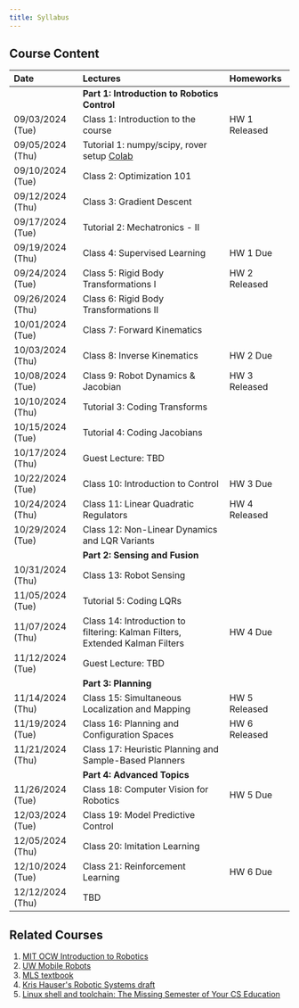 ```yaml
---
title: Syllabus
---
```

## Course Content

| Date             | Lectures                                                                      | Homeworks     |
| :---             | :---                                                                          | :---          |
|                  | **Part 1: Introduction to Robotics Control**                                  |               |
| 09/03/2024 (Tue) | Class 1: Introduction to the course                                           | HW 1 Released |
| 09/05/2024 (Thu) | Tutorial 1: numpy/scipy, rover setup [Colab](https://colab.research.google.com/drive/1cMrIZlbJsjwxc2AR_mCPlEbCcLNb23gC?usp=sharing)                                         |               |
| 09/10/2024 (Tue) | Class 2: Optimization 101                                                     |               |
| 09/12/2024 (Thu) | Class 3: Gradient Descent                                                     |               |
| 09/17/2024 (Tue) | Tutorial 2: Mechatronics - II                                                 |               |
| 09/19/2024 (Thu) | Class 4: Supervised Learning                                                  | HW 1 Due      |
| 09/24/2024 (Tue) | Class 5: Rigid Body Transformations I                                         | HW 2 Released |
| 09/26/2024 (Thu) | Class 6: Rigid Body Transformations II                                        |               |
| 10/01/2024 (Tue) | Class 7: Forward Kinematics                                                   |               |
| 10/03/2024 (Thu) | Class 8: Inverse Kinematics                                                   | HW 2 Due      |
| 10/08/2024 (Tue) | Class 9: Robot Dynamics & Jacobian                                            | HW 3 Released |
| 10/10/2024 (Thu) | Tutorial 3: Coding Transforms                                                 |               |
| 10/15/2024 (Tue) | Tutorial 4: Coding Jacobians                                                  |               |
| 10/17/2024 (Thu) | Guest Lecture: TBD                                                            |               |
| 10/22/2024 (Tue) | Class 10: Introduction to Control                                             | HW 3 Due      |
| 10/24/2024 (Thu) | Class 11: Linear Quadratic Regulators                                         | HW 4 Released |
| 10/29/2024 (Tue) | Class 12: Non-Linear Dynamics and LQR Variants                                |               |
|                  | **Part 2: Sensing and Fusion**                                                |               |
| 10/31/2024 (Thu) | Class 13: Robot Sensing                                                       |               |
| 11/05/2024 (Tue) | Tutorial 5: Coding LQRs                                                       |               |
| 11/07/2024 (Thu) | Class 14: Introduction to filtering: Kalman Filters, Extended Kalman Filters  | HW 4 Due      |
| 11/12/2024 (Tue) | Guest Lecture: TBD                                                            |               |
|                  | **Part 3: Planning**                                                          |               |
| 11/14/2024 (Thu) | Class 15: Simultaneous Localization and Mapping                               | HW 5 Released |
| 11/19/2024 (Tue) | Class 16: Planning and Configuration Spaces                                   | HW 6 Released |
| 11/21/2024 (Thu) | Class 17: Heuristic Planning and Sample-Based Planners                        |               |
|                  | **Part 4: Advanced Topics**                                                   |               |
| 11/26/2024 (Tue) | Class 18: Computer Vision for Robotics                                        | HW 5 Due      |
| 12/03/2024 (Tue) | Class 19: Model Predictive Control                                            |               |
| 12/05/2024 (Thu) | Class 20: Imitation Learning                                                  |               |
| 12/10/2024 (Tue) | Class 21: Reinforcement Learning                                              | HW 6 Due      |
| 12/12/2024 (Thu) | TBD                                                                           |               |


## Related Courses
1. [MIT OCW Introduction to Robotics](https://ocw.mit.edu/courses/mechanical-engineering/2-12-introduction-to-robotics-fall-2005/lecture-notes/)
2. [UW Mobile Robots](https://courses.cs.washington.edu/courses/cse490r/19sp/)
3. [MLS textbook](http://www.cse.lehigh.edu/~trink/Courses/RoboticsII/reading/murray-li-sastry-94-complete.pdf)
4. [Kris Hauser's Robotic Systems draft](https://motion.cs.illinois.edu/RoboticSystems/)
5. [Linux shell and toolchain: The Missing Semester of Your CS Education](https://missing.csail.mit.edu/)
